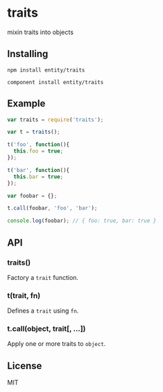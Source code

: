 
# traits

mixin traits into objects

## Installing

`npm install entity/traits`

`component install entity/traits`

## Example

```js
var traits = require('traits');

var t = traits();

t('foo', function(){
  this.foo = true;
});

t('bar', function(){
  this.bar = true;
});

var foobar = {};

t.call(foobar, 'foo', 'bar');

console.log(foobar); // { foo: true, bar: true }
```

## API

### traits()

Factory a `trait` function.

### t(trait, fn)

Defines a `trait` using `fn`.

### t.call(object, trait[, ...])

Apply one or more traits to `object`.

## License

MIT
